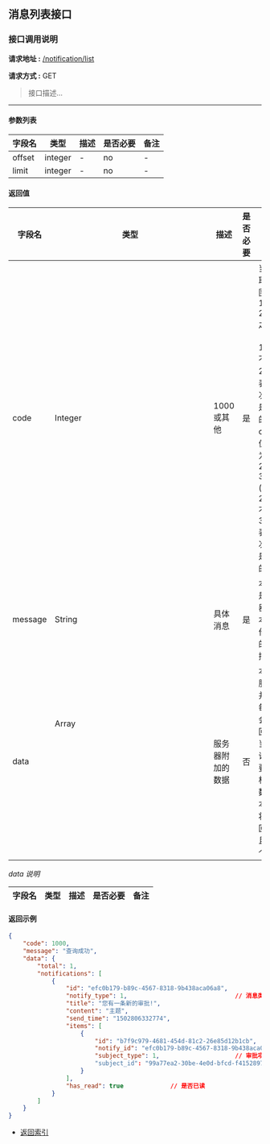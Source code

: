 ## 消息列表接口

### 接口调用说明

__请求地址 :__ [/notification/list](#)

__请求方式 :__ GET

> 接口描述...

--------------------------------------

#### 参数列表

|字段名|类型|描述|是否必要|备注|
|-|-|-|-|-|
|offset|integer|-|no|-|
|limit|integer|-|no|-|


#### 返回值

|字段名|类型|描述|是否必要|备注|
|-|-|-|-|-|
|code|Integer|1000 或其他|是|当code取值范围为 1000 - 2000 之间时（包含1000, 不包含2000）表示此次操作是成功的。当code取值范围为 2000 - 3000 (包含2000, 不包含3000)表示此次操作是失败的|
|message|String|具体消息|是|本字段是服务器对于本次操作结果的消息描述|
|data|Array<Object>|服务器附加的数据|否|本字段服务器并不是每次都会返回，大当每次请求需要返回相应的数据时本字段将会返回，并且是一个数组|

_data 说明_

|字段名|类型|描述|是否必要|备注|
|-|-|-|-|-|


#### 返回示例

```json
{
    "code": 1000,
    "message": "查询成功",
    "data": {
        "total": 1,
        "notifications": [
            {
                "id": "efc0b179-b89c-4567-8318-9b438aca06a8",
                "notify_type": 1,                              // 消息类型 0：系统消息 1：业务消息
                "title": "您有一条新的审批!",
                "content": "主题",
                "send_time": "1502806332774",
                "items": [
                    {
                        "id": "b7f9c979-4681-454d-81c2-26e85d12b1cb",
                        "notify_id": "efc0b179-b89c-4567-8318-9b438aca06a8",
                        "subject_type": 1,                     // 审批项目类型 0: 活动 1：经费 2：慰问
                        "subject_id": "99a77ea2-30be-4e0d-bfcd-f4152897f7dc"
                    }
                ],
                "has_read": true             // 是否已读
            }
        ]
    }
}

```

* [返回索引](../readme.md)
